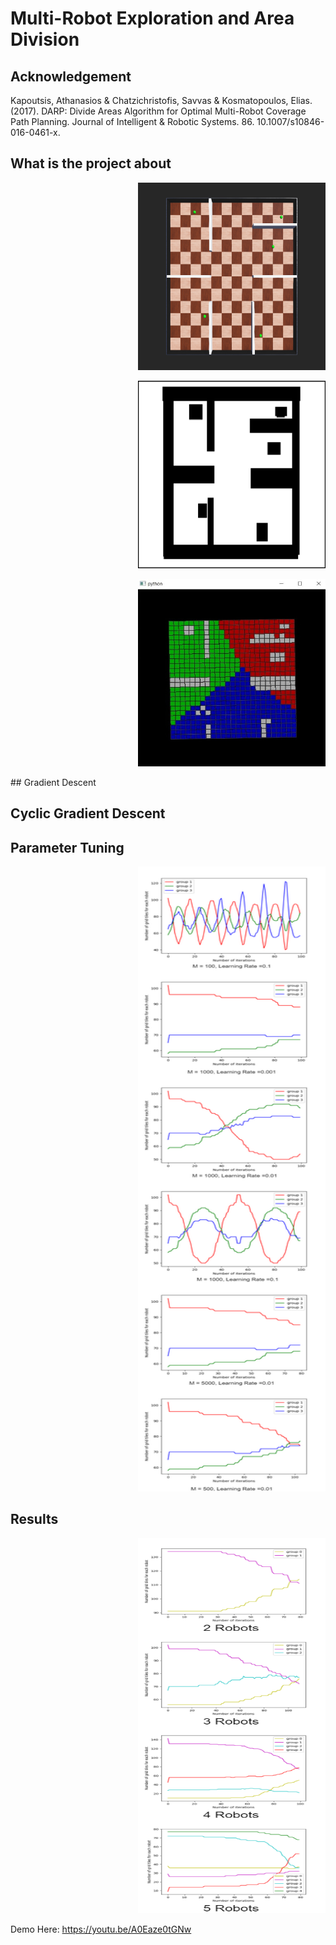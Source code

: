 # Multi-Robot Exploration and Area Division

## Acknowledgement
Kapoutsis, Athanasios & Chatzichristofis, Savvas & Kosmatopoulos, Elias. (2017). DARP: Divide Areas Algorithm for Optimal Multi-Robot Coverage Path Planning. Journal of Intelligent & Robotic Systems. 86. 10.1007/s10846-016-0461-x. 

## What is the project about
<p align="right">
  <img src="media/environment.png" width="300" height="300">
</p>
<p align="right">
  <img src="media/new_map.png" width="300" height="300">
</p>
<p align="right">
  <img src="media/pygame.jpeg" width="300" height="300">
</p>
## Gradient Descent

## Cyclic Gradient Descent

## Parameter Tuning
<p align="right">
  <img src="media/hyper.png" width="300" height="1000">
</p>

## Results
<p align="right">
  <img src="media/mr_performance.png" width="300" height="600">

</p>

Demo Here: https://youtu.be/A0Eaze0tGNw
